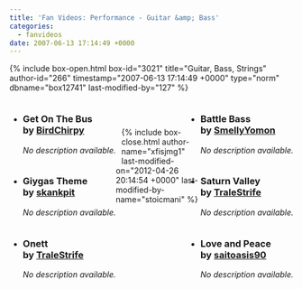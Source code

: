 ```yaml
---
title: 'Fan Videos: Performance - Guitar &amp; Bass'
categories:
  - fanvideos
date: 2007-06-13 17:14:49 +0000
---
```

{% include box-open.html box-id="3021" title="Guitar, Bass, Strings" author-id="266" timestamp="2007-06-13 17:14:49 +0000" type="norm" dbname="box12741" last-modified-by="127" %}
<ul class="pics">	
<div style="float: left; padding: 0px 10px 0px 0px;"><li>
		<youtube vid="hbj0hjiLvZw" height="250" width="300" />
		<h3>Get On The Bus<br />
by <a href="http://www.youtube.com/user/BirdChirpy">BirdChirpy</a></h3>
		<p><i>No description available.</i></p>
	</li></div>
<div style="float: right;"><li>
		<youtube vid="4dzoxq8KTnI" height="250" width="300" />
		<h3>Battle Bass <br />
by <a href="http://www.youtube.com/user/SmellyYomon">SmellyYomon</a></h3>
		<p><i>No description available.</i></p>
	</li></div>	
<div style="float: left;"><li>
		<youtube vid="_68LqMkWE70" height="250" width="300" />
		<h3>Giygas Theme<br />
by <a href="http://www.youtube.com/user/skankpit">skankpit</a></h3>
		<p><i>No description available.</i></p>
	</li></div>	
<div style="float: right;"><li>
		<youtube vid="Yb0OatHwuL0" height="250" width="300" />
		<h3>Saturn Valley<br />
by <a href="http://www.youtube.com/user/TraleStrife">TraleStrife</a></h3>
		<p><i>No description available.</i></p>
	</li></div>	
<div style="float: left;"><li>
		<youtube vid="dLsZsPB6G30" height="250" width="300" />
		<h3>Onett <br />
by <a href="http://www.youtube.com/user/TraleStrife">TraleStrife</a></h3>
		<p><i>No description available.</i></p>
	</li></div>
<div style="float: right;"><li>
		<youtube vid="b0yKJShfzr0" height="250" width="300" />
		<h3>Love and Peace<br />
by <a href="http://www.youtube.com/user/saitoasis90">saitoasis90</a></h3>
		<p><i>No description available.</i></p>
	</li></div>
	
	
</ul><span class="left"></span><span class="right"></span>
					<br /><br />

{% include box-close.html author-name="xfisjmg1" last-modified-on="2012-04-26 20:14:54 +0000" last-modified-by-name="stoicmani" %}
